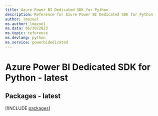 ```yaml
---
title: Azure Power BI Dedicated SDK for Python
description: Reference for Azure Power BI Dedicated SDK for Python
author: lmazuel
ms.author: lmazuel
ms.data: 06/30/2023
ms.topic: reference
ms.devlang: python
ms.service: powerbidedicated
---
```

# Azure Power BI Dedicated SDK for Python - latest
## Packages - latest
[!INCLUDE [packages](power-bi-dedicated-index.md)]
